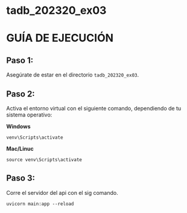 # tadb_202320_ex03

# GUÍA DE EJECUCIÓN
## Paso 1:
Asegúrate de estar en el directorio `tadb_202320_ex03`.

## Paso 2:
Activa el entorno virtual con el siguiente comando, dependiendo de tu sistema operativo:

**Windows**
```shell
venv\Scripts\activate
```
**Mac/Linuc**
```shell
source venv\Scripts\activate
```

## Paso 3:
Corre el servidor del api con el sig comando.
```shell
uvicorn main:app --reload
```

